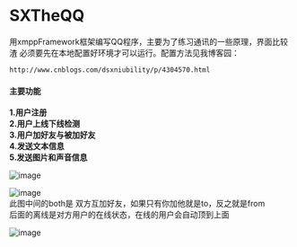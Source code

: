 # SXTheQQ
用xmppFramework框架编写QQ程序，主要为了练习通讯的一些原理，界面比较渣
必须要先在本地配置好环境才可以运行。配置方法见我博客园：<br />

`http://www.cnblogs.com/dsxniubility/p/4304570.html`


#### 主要功能
**1.用户注册**<br />
**2.用户上线下线检测**<br />
**3.用户加好友与被加好友**<br />
**4.发送文本信息**<br />
**5.发送图片和声音信息**<br />



![image](https://github.com/dsxNiubility/SXTheQQ/raw/master/screenshots/001.png)


![image](https://github.com/dsxNiubility/SXTheQQ/raw/master/screenshots/002.png)<br />
此图中间的both是 双方互加好友，如果只有你加他就是to，反之就是from<br />
后面的离线是对方用户的在线状态，在线的用户会自动顶到上面


![image](https://github.com/dsxNiubility/SXTheQQ/raw/master/screenshots/003.png)